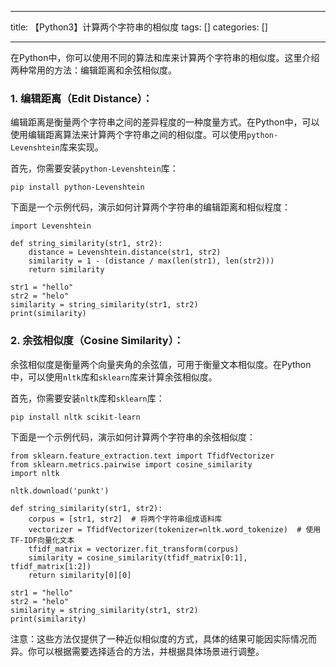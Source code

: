 
--- 
title:  【Python3】计算两个字符串的相似度 
tags: []
categories: [] 

---
在Python中，你可以使用不同的算法和库来计算两个字符串的相似度。这里介绍两种常用的方法：编辑距离和余弦相似度。

### 1. 编辑距离（Edit Distance）：

编辑距离是衡量两个字符串之间的差异程度的一种度量方式。在Python中，可以使用编辑距离算法来计算两个字符串之间的相似度。可以使用`python-Levenshtein`库来实现。

首先，你需要安装`python-Levenshtein`库：

```
pip install python-Levenshtein

```

下面是一个示例代码，演示如何计算两个字符串的编辑距离和相似程度：

```
import Levenshtein

def string_similarity(str1, str2):
    distance = Levenshtein.distance(str1, str2)
    similarity = 1 - (distance / max(len(str1), len(str2)))
    return similarity

str1 = "hello"
str2 = "helo"
similarity = string_similarity(str1, str2)
print(similarity)

```

### 2. 余弦相似度（Cosine Similarity）：

余弦相似度是衡量两个向量夹角的余弦值，可用于衡量文本相似度。在Python中，可以使用`nltk`库和`sklearn`库来计算余弦相似度。

首先，你需要安装`nltk`库和`sklearn`库：

```
pip install nltk scikit-learn

```

下面是一个示例代码，演示如何计算两个字符串的余弦相似度：

```
from sklearn.feature_extraction.text import TfidfVectorizer
from sklearn.metrics.pairwise import cosine_similarity
import nltk

nltk.download('punkt')

def string_similarity(str1, str2):
    corpus = [str1, str2]  # 将两个字符串组成语料库
    vectorizer = TfidfVectorizer(tokenizer=nltk.word_tokenize)  # 使用TF-IDF向量化文本
    tfidf_matrix = vectorizer.fit_transform(corpus)
    similarity = cosine_similarity(tfidf_matrix[0:1], tfidf_matrix[1:2])
    return similarity[0][0]

str1 = "hello"
str2 = "helo"
similarity = string_similarity(str1, str2)
print(similarity)

```

注意：这些方法仅提供了一种近似相似度的方式，具体的结果可能因实际情况而异。你可以根据需要选择适合的方法，并根据具体场景进行调整。
